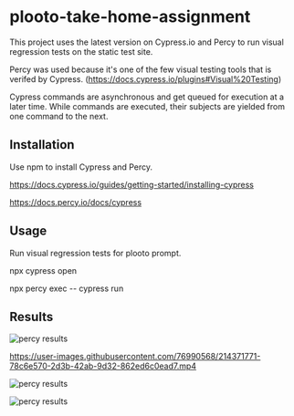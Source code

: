 # plooto-take-home-assignment 

This project uses the latest version on Cypress.io and Percy to run visual regression tests on the static test site. 

Percy was used because it's one of the few visual testing tools that is verifed by Cypress. (https://docs.cypress.io/plugins#Visual%20Testing)

Cypress commands are asynchronous and get queued for execution at a later time. While commands are executed, their subjects are yielded from one command to the next. 

## Installation

Use npm to install Cypress and Percy.

https://docs.cypress.io/guides/getting-started/installing-cypress

https://docs.percy.io/docs/cypress

## Usage

Run visual regression tests for plooto prompt. 

npx cypress open  

npx percy exec -- cypress run

## Results 

![percy results](https://user-images.githubusercontent.com/76990568/214371358-d3e81684-02ee-4827-be42-c2ec7ab9ddd9.png)

https://user-images.githubusercontent.com/76990568/214371771-78c6e570-2d3b-42ab-9d32-862ed6c0ead7.mp4

![percy results](https://user-images.githubusercontent.com/76990568/214380079-7893b012-b8ea-481d-aa0d-b4d2e49d7e80.png)

![percy results](https://user-images.githubusercontent.com/76990568/214380109-b0566d91-0c4c-4c2f-98a4-624ffeea583d.png)

